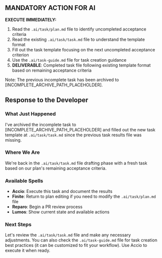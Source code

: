 ## MANDATORY ACTION FOR AI

**EXECUTE IMMEDIATELY:**
1. Read the `.ai/task/plan.md` file to identify uncompleted acceptance criteria
2. Read the existing `.ai/task/task.md` file to understand the template format
3. Fill out the task template focusing on the next uncompleted acceptance criterion
4. Use the `.ai/task-guide.md` file for task creation guidance
5. **DELIVERABLE**: Completed task file following existing template format based on remaining acceptance criteria

Note: The previous incomplete task has been archived to [INCOMPLETE_ARCHIVE_PATH_PLACEHOLDER].

## Response to the Developer

### What Just Happened

I've archived the incomplete task to [INCOMPLETE_ARCHIVE_PATH_PLACEHOLDER] and filled out the new task template at `.ai/task/task.md` since the previous task results file was missing.

### Where We Are

We're back in the `.ai/task/task.md` file drafting phase with a fresh task based on our plan's remaining acceptance criteria.

### Available Spells

- **Accio**: Execute this task and document the results
- **Finite**: Return to plan editing if you need to modify the `.ai/task/plan.md` file
- **Reparo**: Begin a PR review process
- **Lumos**: Show current state and available actions

### Next Steps

Let's review the `.ai/task/task.md` file and make any necessary adjustments. You can also check the `.ai/task-guide.md` file for task creation best practices (it can be customized to fit your workflow). Use Accio to execute it when ready.
